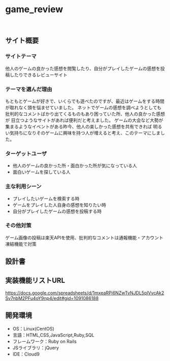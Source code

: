 # game_review
​
## サイト概要
### サイトテーマ
他人のゲームの良かった感想を閲覧したり、自分がプレイしたゲームの感想を投稿したりできるレビューサイト
​
### テーマを選んだ理由
もともとゲームが好きで、いくらでも遊べたのですが、最近はゲームをする時間が取れなく頭を悩ませていました。
ネットでゲームの感想を調べようとしても批判的なコメントばかり出てくるものもあり困っていた所、他人の良かった感想が
目立つようなサイトがあれば便利だと考えました。<!--またそのゲームが好きな人だけでなく、知らない人にも魅力を知るきっかけになればと考え、このテーマにしました。-->
ゲームの大会など大勢が集まるようなイベントがある昨今、他人の楽しかった感想を共有できれば
明るい気持ちになりそのゲームに興味を持つ人が増えると考え、このテーマにしました。
​
### ターゲットユーザ
- 他人のゲームの良かった所・面白かった所が気になっている人
- 面白いゲームを探している人
​
### 主な利用シーン
- プレイしたいゲームを検索する時
- ゲームをプレイした人自身の感想を知りたい時
- 自分がプレイしたゲームの感想を投稿する時
​
### その他対策
ゲーム画像の投稿は楽天APIを使用、批判的なコメントは通報機能・アカウント凍結機能で対策

## 設計書
<!--テーマを設定・提出する時点では不要です-->

## 実装機能リストURL
https://docs.google.com/spreadsheets/d/1mxeaRPi6NZwTvNJDL5plVvcAk2Sv7nbM2PFu4oY9np4/edit#gid=1091086188
​
## 開発環境
- OS：Linux(CentOS)
- 言語：HTML,CSS,JavaScript,Ruby,SQL
- フレームワーク：Ruby on Rails
- JSライブラリ：jQuery
- IDE：Cloud9
​
<!--## 使用素材-->
